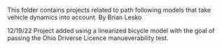 This folder contains projects related to path following models that take vehicle dynamics into account. By Brian Lesko

12/19/22 Project added using a linearized bicycle model with the goal of passing the Ohio Driverse Licence manueverability test. 
